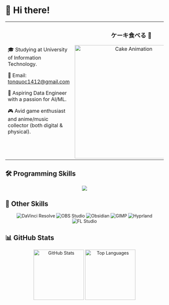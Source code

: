 
# 👋 Hi there! 

<table border="0" cellspacing="0" cellpadding="0" style="border: 0px;">
<tr>
<td width="70%" style="border: none;">

🎓 Studying at University of Information Technology.

📧 Email: [tonquoc1412@gmail.com](mailto:tonquoc1412@gmail.com)

🚀 Aspiring Data Engineer with a passion for AI/ML.

🎮 Avid game enthusiast and anime/music collector (both digital & physical).

</td>
<td width="30%" style="border: none;">
<div align="center">
  <h3>ケーキ食べる 🍰</h3>
  <img src="output.gif" alt="Cake Animation" width="360"/>
</div>
</td>
</tr>
</table>


## 🛠️ Programming Skills
<p align="center">
  <a href="https://skillicons.dev">
    <img src="https://skillicons.dev/icons?i=cpp,python,pycharm,git,tensorflow,docker,postgres,linux,neovim" />
  </a>
</p>

## 🎯 Other Skills
<p align="center">
  <img alt="DaVinci Resolve" src="https://img.shields.io/badge/DaVinci%20Resolve-233A51?style=for-the-badge&logo=DaVinci-Resolve&logoColor=white"/>
  <img alt="OBS Studio" src="https://img.shields.io/badge/OBS%20Studio-302E31?style=for-the-badge&logo=OBS-Studio&logoColor=white"/>
  <img alt="Obsidian" src="https://img.shields.io/badge/Obsidian-7C3AED?style=for-the-badge&logo=Obsidian&logoColor=white"/>
  <img alt="GIMP" src="https://img.shields.io/badge/GIMP-5C5543?style=for-the-badge&logo=GIMP&logoColor=white"/>
  <img alt="Hyprland" src="https://img.shields.io/badge/Hyprland-58E1FF?style=for-the-badge&logo=Hyprland&logoColor=black"/>
  <img alt="FL Studio" src="https://ziadoua.github.io/m3-Markdown-Badges/badges/FLStudio/flstudio1.svg"/>
</p>

## 📊 GitHub Stats
<p align="center">
  <img src="https://github-readme-stats.vercel.app/api?username=Niifuji&theme=tokyonight&hide_border=true&show_icons=true&count_private=true" alt="GitHub Stats" height="160"/>
  <img src="https://github-readme-stats.vercel.app/api/top-langs/?username=Niifuji&theme=tokyonight&hide_border=true&layout=compact" alt="Top Languages" height="160"/>
</p>


